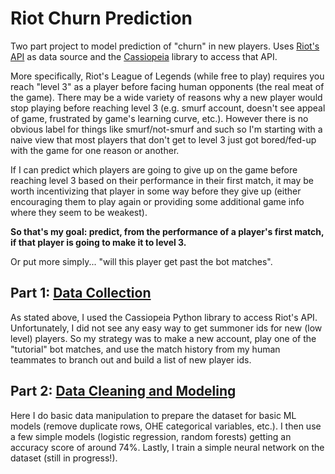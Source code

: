 # Riot Churn Prediction

Two part project to model prediction of "churn" in new players. Uses <a href="https://developer.riotgames.com/">Riot's API</a> as data source and the <a href="http://cassiopeia.readthedocs.io">Cassiopeia</a> library to access that API.

More specifically, Riot's League of Legends (while free to play) requires you reach "level 3" as a player before facing human opponents (the real meat of the game). There may be a wide variety of reasons why a new player would stop playing before reaching level 3 (e.g. smurf account, doesn't see appeal of game, frustrated by game's learning curve, etc.). However there is no obvious label for things like smurf/not-smurf and such so I'm starting with a naive view that most players that don't get to level 3 just got bored/fed-up with the game for one reason or another. 

If I can predict which players are going to give up on the game before reaching level 3 based on their performance in their first match, it may be worth incentivizing that player in some way before they give up (either encouraging them to play again or providing some additional game info where they seem to be weakest).

**So that's my goal: predict, from the performance of a player's first match, if that player is going to make it to level 3.**

Or put more simply... "will this player get past the bot matches".

## Part 1: <a href="https://nbviewer.jupyter.org/github/dskarbrevik/Riot_Churn_Prediction/blob/master/Riot%20Churn%20Predictor%20%5BPart%201%20-%20Data%20Collection%5D.ipynb">Data Collection</a>

As stated above, I used the Cassiopeia Python library to access Riot's API. Unfortunately, I did not see any easy way to get summoner ids for new (low level) players. So my strategy was to make a new account, play one of the "tutorial" bot matches, and use the match history from my human teammates to branch out and build a list of new player ids.

## Part 2: <a href="https://nbviewer.jupyter.org/github/dskarbrevik/Riot_Churn_Prediction/blob/master/Riot%20Churn%20Predictor%20%5BPart%202%20-%20Data%20Cleaning%20and%20Modeling%5D.ipynb">Data Cleaning and Modeling</a>

Here I do basic data manipulation to prepare the dataset for basic ML models (remove duplicate rows, OHE categorical variables, etc.). I then use a few simple models (logistic regression, random forests) getting an accuracy score of around 74%. Lastly, I train a simple neural network on the dataset (still in progress!). 
